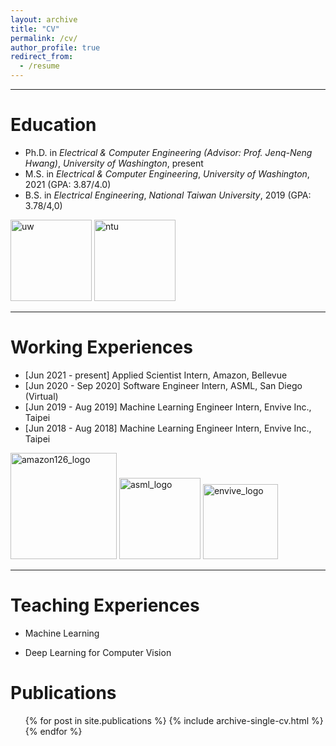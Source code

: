 ```yaml
---
layout: archive
title: "CV"
permalink: /cv/
author_profile: true
redirect_from:
  - /resume
---
```


<!-- {% include base_path %} -->

---

Education
======
* Ph.D. in *Electrical & Computer Engineering (Advisor: Prof. Jenq-Neng Hwang)*, *University of Washington*, present
* M.S. in *Electrical & Computer Engineering*, *University of Washington*, 2021 (GPA:  3.87/4.0)
* B.S. in *Electrical Engineering*, *National Taiwan University*, 2019 (GPA: 3.78/4,0)


<img src="https://yangchris11.github.io/images/cv/uw.png" alt="uw" width ="130" height="130"/>
<img src="https://yangchris11.github.io/images/cv/ntu.png" alt="ntu" width ="130" height="130"/>

----

Working Experiences
======
* [Jun 2021 - present] Applied Scientist Intern, Amazon, Bellevue
* [Jun 2020 - Sep 2020] Software Engineer Intern, ASML, San Diego (Virtual)
* [Jun 2019 - Aug 2019] Machine Learning Engineer Intern, Envive Inc., Taipei
* [Jun 2018 - Aug 2018] Machine Learning Engineer Intern, Envive Inc., Taipei

<img src="https://yangchris11.github.io/images/cv/amazonlab126.png" alt="amazon126_logo" width="170"/>  
<img src="https://yangchris11.github.io/images/cv/asml.png" alt="asml_logo" width="130"/>
<img src="https://yangchris11.github.io/images/cv/envive.png" alt="envive_logo" width="120"/>
  
----

Teaching Experiences
======
* Machine Learning 

* Deep Learning for Computer Vision


Publications
======
  <ul>{% for post in site.publications %}
    {% include archive-single-cv.html %}
  {% endfor %}</ul>
  